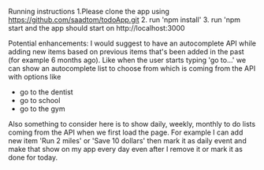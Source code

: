 Running instructions
1.Please clone the app using https://github.com/saadtom/todoApp.git
2. run 'npm install'
3. run 'npm start and the app should start on http://localhost:3000


Potential enhancements: I would suggest to have an autocomplete API while adding new items based on previous items that's been added in the past (for example 6 months ago). 
Like when the user starts typing 'go to...' we can show an autocomplete list to choose from which is coming from the API with options like
- go to the dentist
- go to school 
- go to the gym

Also something to consider here is to show daily, weekly, monthly to do lists coming from the API when we first load the page. 
For example I can add new item 'Run 2 miles' or 'Save 10 dollars' then mark it as daily event and make that show on my app every day even after I remove it or mark it as done for today.  